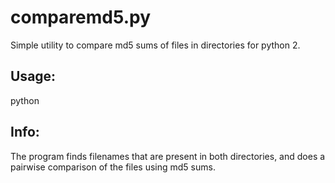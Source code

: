 # comparemd5.py
Simple utility to compare md5 sums of files in directories for python 2.

## Usage:
python <dir1> <dir2>

## Info:
The program finds filenames that are present in both directories, and does a pairwise comparison of the files using md5 sums.